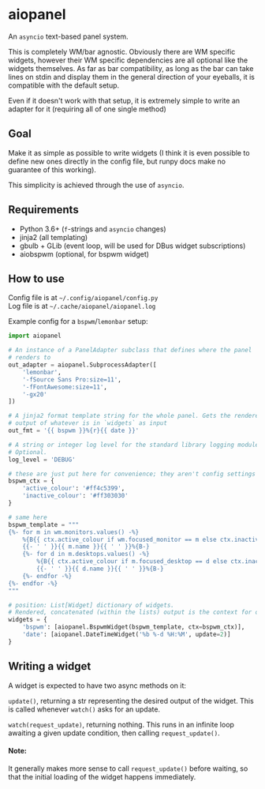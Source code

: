 # aiopanel

An `asyncio` text-based panel system.

This is completely WM/bar agnostic. Obviously there are WM specific widgets,
however their WM specific dependencies are all optional like the widgets
themselves. As far as bar compatibility, as long as the bar can take lines
on stdin and display them in the general direction of your eyeballs,
it is compatible with the default setup.

Even if it doesn't work with that setup, it is extremely simple to write
an adapter for it (requiring all of one single method)

## Goal

Make it as simple as possible to write widgets (I think it is even possible
to define new ones directly in the config file, but runpy docs make no
guarantee of this working).

This simplicity is achieved through the use of `asyncio`.

## Requirements

- Python 3.6+ (`f`-strings and `asyncio` changes)
- jinja2 (all templating)
- gbulb + GLib (event loop, will be used for DBus widget subscriptions)
- aiobspwm (optional, for bspwm widget)

## How to use

Config file is at `~/.config/aiopanel/config.py`<br/>
Log file is at `~/.cache/aiopanel/aiopanel.log`

Example config for a `bspwm`/`lemonbar` setup:

```python
import aiopanel

# An instance of a PanelAdapter subclass that defines where the panel
# renders to
out_adapter = aiopanel.SubprocessAdapter([
    'lemonbar',
    '-fSource Sans Pro:size=11',
    '-fFontAwesome:size=11',
    '-gx20'
])

# A jinja2 format template string for the whole panel. Gets the rendered
# output of whatever is in `widgets` as input
out_fmt = '{{ bspwm }}%{r}{{ date }}'

# A string or integer log level for the standard library logging module
# Optional.
log_level = 'DEBUG'

# these are just put here for convenience; they aren't config settings
bspwm_ctx = {
    'active_colour': '#ff4c5399',
    'inactive_colour': '#ff303030'
}

# same here
bspwm_template = """
{%- for m in wm.monitors.values() -%}
    %{B{{ ctx.active_colour if wm.focused_monitor == m else ctx.inactive_colour }}}
    {{- ' ' }}{{ m.name }}{{ ' ' }}%{B-}
    {%- for d in m.desktops.values() -%}
        %{B{{ ctx.active_colour if m.focused_desktop == d else ctx.inactive_colour }}}
        {{- ' ' }}{{ d.name }}{{ ' ' }}%{B-}
    {%- endfor -%}
{%- endfor -%}
"""

# position: List[Widget] dictionary of widgets.
# Rendered, concatenated (within the lists) output is the context for out_fmt
widgets = {
    'bspwm': [aiopanel.BspwmWidget(bspwm_template, ctx=bspwm_ctx)],
    'date': [aiopanel.DateTimeWidget('%b %-d %H:%M', update=2)]
}

```

## Writing a widget

A widget is expected to have two async methods on it:

`update()`, returning a str representing the desired output of the widget. This
is called whenever `watch()` asks for an update.

`watch(request_update)`, returning nothing. This runs in an infinite loop
awaiting a given update condition, then calling `request_update()`.

#### Note:

It generally makes more sense to call `request_update()` before waiting,
so that the initial loading of the widget happens immediately.
